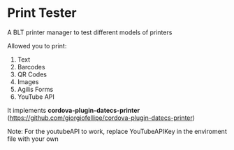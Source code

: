 # Print Tester

A BLT printer manager to test different models of printers

Allowed you to print:
1. Text
2. Barcodes
3. QR Codes
4. Images
5. Agilis Forms
6. YouTube API

It implements **cordova-plugin-datecs-printer**
(https://github.com/giorgiofellipe/cordova-plugin-datecs-printer)


Note: For the youtubeAPI to work, replace YouTubeAPIKey in the enviroment file with your own
  

